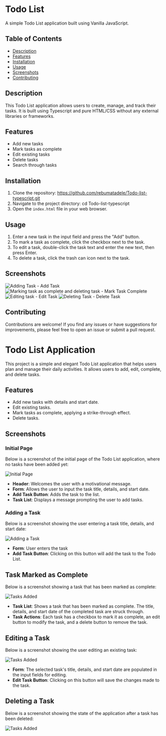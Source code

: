 # Todo List

A simple Todo List application built using Vanilla JavaScript.

## Table of Contents

- [Description](#description)
- [Features](#features)
- [Installation](#installation)
- [Usage](#usage)
- [Screenshots](#screenshots)
- [Contributing](#contributing)

## Description

This Todo List application allows users to create, manage, and track their tasks. It is built using  Typescript and pure HTML/CSS without any external libraries or frameworks.

## Features

- Add new tasks
- Mark tasks as complete
- Edit existing tasks
- Delete tasks
- Search through tasks

## Installation

1. Clone the repository: https://github.com/rebumatadele/Todo-list-typescript.git
2. Navigate to the project directory: cd Todo-list-typescript
3. Open the `index.html` file in your web browser.

## Usage

1. Enter a new task in the input field and press the "Add" button.
2. To mark a task as complete, click the checkbox next to the task.
3. To edit a task, double-click the task text and enter the new text, then press Enter.
4. To delete a task, click the trash can icon next to the task.

## Screenshots

![Adding Task - Add Task](screenshots/add.png)
![Marking task as complete and deleting task - Mark Task Complete](screenshots/mark-complete.png)
![Editing task - Edit Task](screenshots/edit.png)
![Deleting Task - Delete Task](screenshots/main-page.png)

## Contributing

Contributions are welcome! If you find any issues or have suggestions for improvements, please feel free to open an issue or submit a pull request.

# Todo List Application

This project is a simple and elegant Todo List application that helps users plan and manage their daily activities. It allows users to add, edit, complete, and delete tasks.

## Features

- Add new tasks with details and start date.
- Edit existing tasks.
- Mark tasks as complete, applying a strike-through effect.
- Delete tasks.

## Screenshots

### Initial Page

Below is a screenshot of the initial page of the Todo List application, where no tasks have been added yet:

![Initial Page](screenshots/main-page.png)

- **Header**: Welcomes the user with a motivational message.
- **Form**: Allows the user to input the task title, details, and start date.
- **Add Task Button**: Adds the task to the list.
- **Task List**: Displays a message prompting the user to add tasks.

### Adding a Task

Below is a screenshot showing the user entering a task title, details, and start date:

![Adding a Task](screenshots/add.png)

- **Form**: User enters the task
- **Add Task Button**: Clicking on this button will add the task to the Todo List.


## Task Marked as Complete

Below is a screenshot showing a task that has been marked as complete:

![Tasks Added](screenshots/mark-complete.png)

- **Task List**: Shows a task that has been marked as complete. The title, details, and start date of the completed task are struck through.
- **Task Actions**: Each task has a checkbox to mark it as complete, an edit button to modify the task, and a delete button to remove the task.

## Editing a Task

Below is a screenshot showing the user editing an existing task:

![Tasks Added](screenshots/edit.png)

- **Form**: The selected task's title, details, and start date are populated in the input fields for editing.
- **Edit Task Button**: Clicking on this button will save the changes made to the task.

## Deleting a Task

Below is a screenshot showing the state of the application after a task has been deleted:

![Tasks Added](screenshots/mark-complete.png)
